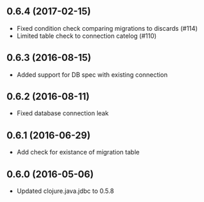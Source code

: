 ## 0.6.4 (2017-02-15)

* Fixed condition check comparing migrations to discards (#114)
* Limited table check to connection catelog (#110)

## 0.6.3 (2016-08-15)

* Added support for DB spec with existing connection

## 0.6.2 (2016-08-11)

* Fixed database connection leak

## 0.6.1 (2016-06-29)

* Add check for existance of migration table

## 0.6.0 (2016-05-06)

* Updated clojure.java.jdbc to 0.5.8

